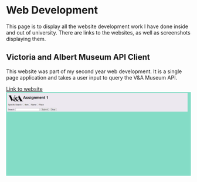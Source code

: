 # Web Development

This page is to display all the website development work I have done inside and out of university.
There are links to the websites, as well as screenshots displaying them.

## Victoria and Albert Museum API Client

This website was part of my second year web development. It is a single page application and takes a user input to query the V&A Museum API.

[Link to website](https://jb1930.brighton.domains/CI527/Assignment1/index.html)
![Image](images/V&A.jpg)
